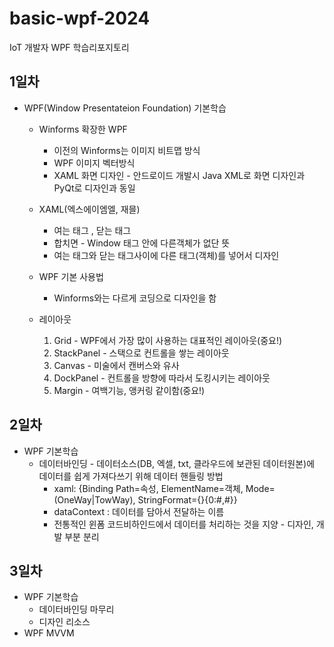 # basic-wpf-2024
IoT 개발자 WPF 학습리포지토리

## 1일차
- WPF(Window Presentateion Foundation) 기본학습
    - Winforms 확장한 WPF
        - 이전의 Winforms는 이미지 비트맵 방식
        - WPF 이미지 벡터방식
        - XAML 화면 디자인 - 안드로이드 개발시 Java XML로 화면 디자인과 PyQt로 디자인과 동일

    - XAML(엑스에이엠엘, 재믈)
        - 여는 태그 <Window>, 닫는 태그 </Window>
        - 합치면 <Window /> - Window 태그 안에 다른객체가 없단 뜻
        - 여는 태그와 닫는 태그사이에 다른 태그(객체)를 넣어서 디자인

    - WPF 기본 사용법
        - Winforms와는 다르게 코딩으로 디자인을 함

    - 레이아웃
        1. Grid - WPF에서 가장 많이 사용하는 대표적인 레이아웃(중요!)
        2. StackPanel - 스택으로 컨트롤을 쌓는 레이아웃
        3. Canvas - 미술에서 캔버스와 유사
        4. DockPanel - 컨트롤을 방향에 따라서 도킹시키는 레이아웃
        5. Margin - 여백기능, 앵커링 같이함(중요!)

## 2일차
- WPF 기본학습
    - 데이터바인딩 - 데이터소스(DB, 엑셀, txt, 클라우드에 보관된 데이터원본)에 데이터를 쉽게 가져다쓰기 위해 데이터 핸들링 방법
        - xaml: {Binding Path=속성, ElementName=객체, Mode=(OneWay|TowWay), StringFormat={}{0:#,#}}
        - dataContext : 데이터를 담아서 전달하는 이름
        - 전통적인 윈폼 코드비하인드에서 데이터를 처리하는 것을 지양 - 디자인, 개발 부분 분리

## 3일차
- WPF 기본학습
    - 데이터바인딩 마무리
    - 디자인 리소스
- WPF MVVM